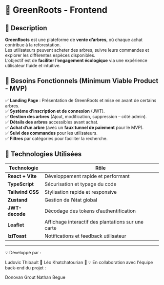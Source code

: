 # 🌱 GreenRoots - Frontend  

## 📌 Description  

**GreenRoots** est une plateforme de **vente d’arbres**, où chaque achat contribue à la reforestation.  
Les utilisateurs peuvent acheter des arbres, suivre leurs commandes et explorer les différentes espèces disponibles.  
L’objectif est de **faciliter l’engagement écologique** via une expérience utilisateur fluide et intuitive.  

## 🎯 Besoins Fonctionnels (Minimum Viable Product - MVP)  

✅ **Landing Page** : Présentation de GreenRoots et mise en avant de certains arbres.  
✅ **Système d’inscription et de connexion** (JWT).  
✅ **Gestion des arbres** (Ajout, modification, suppression – côté admin).  
✅ **Détails des arbres** accessibles avant achat.  
✅ **Achat d’un arbre** (avec un **faux tunnel de paiement** pour le MVP).  
✅ **Suivi des commandes** pour les utilisateurs.  
✅ **Filtres** par catégories pour faciliter la recherche.  

## 🚀 Technologies Utilisées  

| Technologie      | Rôle |
|-----------------|------|
| **React + Vite** | Développement rapide et performant |
| **TypeScript**   | Sécurisation et typage du code |
| **Tailwind CSS** | Stylisation rapide et responsive |
| **Zustand**      | Gestion de l’état global |
| **JWT-decode**   | Décodage des tokens d’authentification |
| **Leaflet**      | Affichage interactif des plantations sur une carte |
| **IziToast**     | Notifications et feedback utilisateur |

---

💡 Développé par :

Ludovic Thibault 🚀
Léo Khatchatourian 🚀
💡 En collaboration avec l'équipe back-end du projet :

Donovan Grout
Nathan Begue